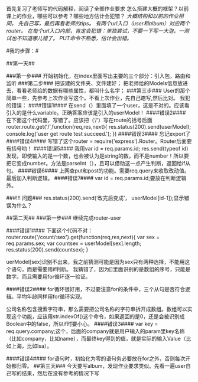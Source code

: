 首先复习了老师写的代码解释，阅读了全部作业要求
怎么搭建大概的框架？以前课上的作业，哪些可以参考？哪些地方估计会犯错？
  *_大概结构和以前的作业相同。_*
  *_先自己写，最后再看老师的tips。_*
  *_有两个url入口（user和album）对应两个router。_*
  *_在每个url入口内部，肯定会犯错：单独尝试，不要一下写一大泡，一测试也不知道哪儿错了。_*
  *_PUT命令不熟悉，估计会出错。_*

#我的步骤：#

##第一天##

###第一步###
开始初始化，在index里面写出主要的三个部分：引入包，路由和监听
###第二步###
把该建的文件夹、文件建好；
把老师给的Models信息放进去，看看老师给的数据有哪些属性，都叫什么名字；
###第三步###
User的那个简单一些，先参考上次作业写这个。不看上次作业，先自己瞎写,然后比对。
我犯的错误：
####错误1####
在send（）里面填了一个user，这是不对的。应该看引入的是什么variable。正确答案应该是引入的userModel！
####错误2####
在下面这个代码里，写错了。应该把（‘/’）写在route的括号后面
router.route.get('/',function(req,res,next){
  res.status(200).send(userModel);
  console.log('user get route test succeed.');
})
####错误3####
忘记export了
####错误4####
写错了这个router = require('express').Router。Router后面要有括号哟！
####错误5####
我用var id = req.params.id; res.send(typeof id) 发现，即使输入的是一个数，也会被认为是string的数，而不是number！所以要把它变成number。方法是parseInt（），且可以借助这一点产生判断，返回给if从句。
####错误6####
上网查put和post的功能。需要req.query来收取改动值。最后加入判断逻辑。
####错误7####
var id = req.params.id;要放在判断逻辑外。

###!!! 问题###
res.status(200).send(‘改完后变成’， userModel[id-1]);显示错误为什么？

##第二天##
###第一步###
继续完成router-user

####错误1####
下面这个代码不对：
router.route('/count/:sex').get(function(req,res,next){
  var sex = req.params.sex;
  var countsex = userModel[sex].length;
  res.status(200).send(countsex);
}

uerModel[sex]识别不出来，我之前猜测可能是因为sex只有两种选择，不能用这个语句，而是需要用if判断。
我猜错了，因为[]里面识别的是数组的序号，只能是数字。而且需要用for循环逐一验证。

####错误2####
for循环很好用，不过要注意for的条件中，三个从句是否符合逻辑。平均年龄同样用for循环实现。

公司名称包含搜索字符串，那么需要把公司名称的字符串拆开成数组。数组可以实现这个功能，应该用str.indexOf()这个命令，如果返回的是0，还是会被识别成Boolean中的false，所以if时要小心。
####错误3####
var key = req.query.company;这个，后面的company就是用户输入的param里key名称（比如company，比如name），而最终key得到的值，就是实际的输入Value（比如上海，比如Isa）。

####错误4####
for语句时，初始化为零的语句务必要放在for之外，否则每次开始都归零。
##第三天###
今天要写album，发现作业要求类似。先看一遍user自己写的结果，然后在没有参考的情况下写
